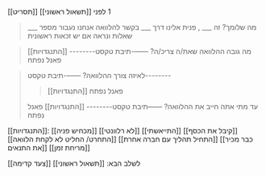 [[תסריט]] 1
לפני [[תשאול ראשוני]]


> ___ מה שלומך?
> זה ___ , פנית אלינו דרך ___ בקשר להלוואה
> אנחנו נעבור מספר שאלות ונראה אם יש זכאות ראשונית

>מה גובה ההלוואה שאת/ה צריכ/ה?
>——-תיבת טקסט--------
>[[התנגדויות]] פאנל נפתח

>לאיזה צורך ההלוואה?
>——-תיבת טקסט--------
>>[[התנגדויות]] פאנל נפתח
>
>
>עד מתי אתה חייב את ההלוואה?
>——תיבת טקסט--------
>[[התנגדויות]] פאנל נפתח


[[התנגדויות]]:
[[מכחיש פניה]]
[[לא רלוונטי]]
[[התייאשתי]]
[[קיבל את הכסף]]
[[התחרט/ החליט לא לקחת הלוואה]]
[[התחיל תהליך עם חברה אחרת]]
[[כבר מכיר את התנאים]]
[[מריחת זמן]]

[[צעד קדימה]] לשלב הבא:
[[תשאול ראשוני]]
